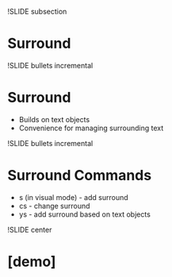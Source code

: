 !SLIDE subsection

# Surround #

!SLIDE bullets incremental

# Surround

* Builds on text objects
* Convenience for managing surrounding text

!SLIDE bullets incremental

# Surround Commands

* s (in visual mode) - add surround
* cs - change surround
* ys - add surround based on text objects

!SLIDE center

# [demo] #
